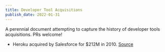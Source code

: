 ```yaml
---
title: Developer Tool Acquisitions
publish_date: 2022-01-31
---
```


A perennial document attempting to capture the history of developer tools acquisitions. PRs welcome!

- Heroku acquired by Salesforce for $212M in 2010. [Source](https://leerob.io/blog/heroku)
